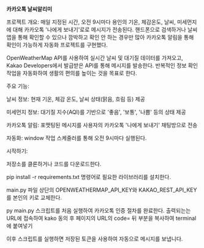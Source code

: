 **카카오톡 날씨알리미**

프로젝트 개요:
 매일 지정된 시간, 오전 9시마다 용인의 기온, 체감온도, 날씨, 미세먼지에 대해 카카오톡 '나에게 보내기'로로 메시지가 전송된다. 핸드폰으로 검색하거나 날씨 앱을 통해 확인할 수 있으나 깜박하고 확인 안 하는 경우만 많아 카카오톡 알림을 통해 확인이 가능하게 자동화 프로젝트를 구현했다.

OpenWeatherMap API를 사용하여 실시간 날씨 및 대기질 데이터를 가져오고, Kakao Developers에서 발급받은 API를 통해 메시지를 발송한다. 반복적인 정보 확인 작업을 자동화하여 생활의 편의를 높이는 것을 목표로 한다.

주요 기능:

날씨 정보: 현재 기온, 체감 온도, 날씨 상태(맑음, 흐림 등) 제공

미세먼지 정보: 대기질 지수(AQI)를 기반으로 '좋음', '보통', '나쁨' 등의 상태 제공

카카오톡 알림: 포맷팅된 메시지를 사용자의 카카오톡 '나에게 보내기' 채팅방으로 전송

자동화: window 작업 스케줄러를 통해 오전 9시마다 실행된다.

시작하기:

저장소를 클론하거나 코드를 다운로드한다.

pip install -r requirements.txt 명령어로 필요한 라이브러리를 설치한다.

main.py 파일 상단의 OPENWEATHERMAP_API_KEY와 KAKAO_REST_API_KEY를 본인의 키로 교체한다.

py main.py 스크립트를 처음 실행하여 카카오톡 인증 절차를 완료한다. 출력되는는 URL에 접속하여 kako 동의 후 페이지의 URL의 code= 뒤 부분을 복사하여 terminal에 붙여넣기

이후 스크립트를 실행하면 저장된 토큰을 사용하여 자동으로 메시지를 보냅니다.
